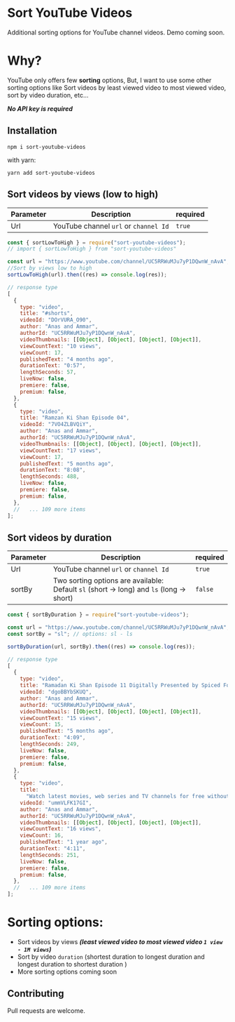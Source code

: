 # Sort YouTube Videos

Additional sorting options for YouTube channel videos.
Demo coming soon.

# Why?

YouTube only offers few **sorting** options, But, I want to use some other sorting options like Sort videos by least viewed video to most viewed video, sort by video duration, etc...

**_No API key is required_**

## Installation

```
npm i sort-youtube-videos
```

with yarn:

```
yarn add sort-youtube-videos
```

## Sort videos by views **(low to high)**

| Parameter | Description                           | required |
| --------- | ------------------------------------- | -------- |
| Url       | YouTube channel `url` or `channel Id` | `true`   |

```javascript
const { sortLowToHigh } = require("sort-youtube-videos");
// import { sortLowToHigh } from "sort-youtube-videos"

const url = "https://www.youtube.com/channel/UC5RRWuMJu7yP1DQwnW_nAvA"; //url or channel id
//Sort by views low to high
sortLowToHigh(url).then((res) => console.log(res));

// response type
[
  {
    type: "video",
    title: "#shorts",
    videoId: "DOrVURA_O90",
    author: "Anas and Ammar",
    authorId: "UC5RRWuMJu7yP1DQwnW_nAvA",
    videoThumbnails: [[Object], [Object], [Object], [Object]],
    viewCountText: "10 views",
    viewCount: 17,
    publishedText: "4 months ago",
    durationText: "0:57",
    lengthSeconds: 57,
    liveNow: false,
    premiere: false,
    premium: false,
  },
  {
    type: "video",
    title: "Ramzan Ki Shan Episode 04",
    videoId: "7VO4ZLBVQiY",
    author: "Anas and Ammar",
    authorId: "UC5RRWuMJu7yP1DQwnW_nAvA",
    videoThumbnails: [[Object], [Object], [Object], [Object]],
    viewCountText: "17 views",
    viewCount: 17,
    publishedText: "5 months ago",
    durationText: "8:08",
    lengthSeconds: 488,
    liveNow: false,
    premiere: false,
    premium: false,
  },
  //   ... 109 more items
];
```

## Sort videos by **duration**

| Parameter | Description                                                                              | required |
| --------- | ---------------------------------------------------------------------------------------- | -------- |
| Url       | YouTube channel `url` or `channel Id`                                                    | `true`   |
| sortBy    | Two sorting options are available: Default `sl` (short -> long) and `ls` (long -> short) | `false`  |

```javascript
const { sortByDuration } = require("sort-youtube-videos");

const url = "https://www.youtube.com/channel/UC5RRWuMJu7yP1DQwnW_nAvA"; //url or channel id
const sortBy = "sl"; // options: sl - ls

sortByDuration(url, sortBy).then((res) => console.log(res));

// response type
[
  {
    type: "video",
    title: "Ramadan Ki Shan Episode 11 Digitally Presented by Spiced Foods",
    videoId: "dgoBBYbSKUQ",
    author: "Anas and Ammar",
    authorId: "UC5RRWuMJu7yP1DQwnW_nAvA",
    videoThumbnails: [[Object], [Object], [Object], [Object]],
    viewCountText: "15 views",
    viewCount: 15,
    publishedText: "5 months ago",
    durationText: "4:09",
    lengthSeconds: 249,
    liveNow: false,
    premiere: false,
    premium: false,
  },
  {
    type: "video",
    title:
      "Watch latest movies, web series and TV channels for free without any subscription ||Android",
    videoId: "ummVLFK17GI",
    author: "Anas and Ammar",
    authorId: "UC5RRWuMJu7yP1DQwnW_nAvA",
    videoThumbnails: [[Object], [Object], [Object], [Object]],
    viewCountText: "16 views",
    viewCount: 16,
    publishedText: "1 year ago",
    durationText: "4:11",
    lengthSeconds: 251,
    liveNow: false,
    premiere: false,
    premium: false,
  },
  //   ... 109 more items
];
```

# Sorting options:

- Sort videos by views **_(least viewed video to most viewed video `1 view - 1M views`)_**
- Sort by video `duration` (shortest duration to longest duration and longest duration to shortest duration )
- More sorting options coming soon

## Contributing

Pull requests are welcome.
